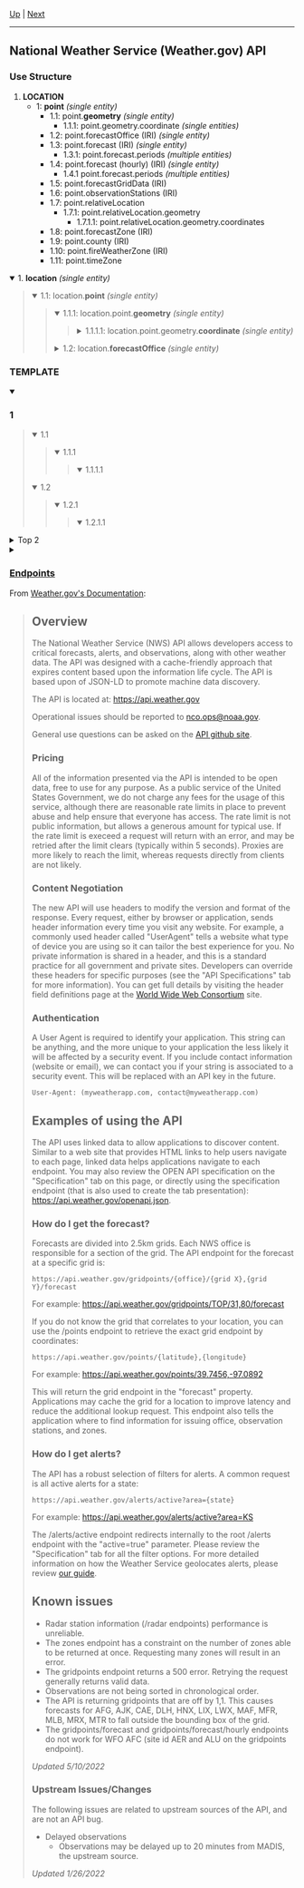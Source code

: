 [Up](../) | [Next](Endpoints)
<hr>

## National Weather Service (Weather.gov) API

### Use Structure

1. **LOCATION**
	- 1: **point** *(single entity)*
		- 1.1: point.**geometry** *(single entity)*
			- 1.1.1: point.geometry.coordinate *(single entities)*
		- 1.2: point.forecastOffice (IRI) *(single entity)*
		- 1.3: point.forecast (IRI) *(single entity)*
			- 1.3.1: point.forecast.periods *(multiple entities)*
		- 1.4: point.forecast (hourly) (IRI) *(single entity)*
			- 1.4.1 point.forecast.periods *(multiple entities)*
		- 1.5: point.forecastGridData (IRI)
		- 1.6: point.observationStations (IRI)
		- 1.7: point.relativeLocation
			- 1.7.1: point.relativeLocation.geometry
				- 1.7.1.1: point.relativeLocation.geometry.coordinates
		- 1.8: point.forecastZone (IRI)
		- 1.9: point.county (IRI)
		- 1.10: point.fireWeatherZone (IRI)
		- 1.11: point.timeZone
<details open><summary>1. <b>location</b> <i>(single entity)</i></summary>
	<blockquote>
		<details open><summary>1.1: location.<b>point</b> <i>(single entity)</i></summary>
			<blockquote>
				<details open><summary>1.1.1: location.point.<b>geometry</b> <i>(single entity)</i></summary>
					<blockquote>
						<details><summary>1.1.1.1: location.point.geometry.<b>coordinate</b> <i>(single entity)</i></summary>
						</details>
					</blockquote>
				</details>
				<details><summary>1.2: location.<b>forecastOffice</b> <i>(single entity)</i></summary>
					<blockquote>
					</blockquote>
				</details>
			</blockquote>
		</details>
	</blockquote>
</details>

### TEMPLATE
<details open><summary><h3>1</h3></summary>
	<blockquote>
		<details open><summary>1.1</summary>
			<blockquote>
				<details open><summary>1.1.1</summary>
					<blockquote>
						<details open><summary>1.1.1.1</summary>
						</details>
					</blockquote>
				</details>
			</blockquote>
		</details>
		<details open><summary>1.2</summary>
			<blockquote>
				<details open><summary>1.2.1</summary>
					<blockquote>
						<details open><summary>1.2.1.1</summary>
						</details>
					</blockquote>
				</details>
			</blockquote>
		</details>
	</blockquote>
</details>
<details><summary>Top 2</summary>
	<blockquote>
	</blockquote>
</details>
<details><summary></summary>
	<blockquote>
	</blockquote>
</details>

### [Endpoints](Endpoints/README.md)

From [Weather.gov's Documentation](https://www.weather.gov/documentation/services-web-api):
>## Overview
>The National Weather Service (NWS) API allows developers access to critical forecasts, alerts, and observations, along with other weather data. The API was designed with a cache-friendly approach that expires content based upon the information life cycle. The API is based upon of JSON-LD to promote machine data discovery.
>
>The API is located at: https://api.weather.gov
>
>Operational issues should be reported to nco.ops@noaa.gov.
>
>General use questions can be asked on the [API github site](https://weather-gov.github.io/api/).
>
>### Pricing
>All of the information presented via the API is intended to be open data, free to use for any purpose. As a public service of the United States Government, we do not charge any fees for the usage of this service, although there are reasonable rate limits in place to prevent abuse and help ensure that everyone has access. The rate limit is not public information, but allows a generous amount for typical use. If the rate limit is execeed a request will return with an error, and may be retried after the limit clears (typically within 5 seconds). Proxies are more likely to reach the limit, whereas requests directly from clients are not likely.
>
>### Content Negotiation
>The new API will use headers to modify the version and format of the response. Every request, either by browser or application, sends header information every time you visit any website. For example, a commonly used header called "UserAgent" tells a website what type of device you are using so it can tailor the best experience for you. No private information is shared in a header, and this is a standard practice for all government and private sites. Developers can override these headers for specific purposes (see the "API Specifications" tab for more information). You can get full details by visiting the header field definitions page at the [World Wide Web Consortium](https://www.w3.org/Protocols/rfc2616/rfc2616-sec14.html) site.
>
>### Authentication
>A User Agent is required to identify your application. This string can be anything, and the more unique to your application the less likely it will be affected by a security event. If you include contact information (website or email), we can contact you if your string is associated to a security event. This will be replaced with an API key in the future.
>
>```User-Agent: (myweatherapp.com, contact@myweatherapp.com)```
>
>## Examples of using the API
>The API uses linked data to allow applications to discover content. Similar to a web site that provides HTML links to help users navigate to each page, linked data helps applications navigate to each endpoint. You may also review the OPEN API specification on the "Specification" tab on this page, or directly using the specification endpoint (that is also used to create the tab presentation): https://api.weather.gov/openapi.json.
>
>### How do I get the forecast?
>Forecasts are divided into 2.5km grids. Each NWS office is responsible for a section of the grid. The API endpoint for the forecast at a specific grid is:
>
>```https://api.weather.gov/gridpoints/{office}/{grid X},{grid Y}/forecast```
>
>For example: https://api.weather.gov/gridpoints/TOP/31,80/forecast
>
> If you do not know the grid that correlates to your location, you can use the /points endpoint to retrieve the exact grid endpoint by coordinates:
>
>```https://api.weather.gov/points/{latitude},{longitude}```
>
>For example: https://api.weather.gov/points/39.7456,-97.0892
>
>This will return the grid endpoint in the "forecast" property. Applications may cache the grid for a location to improve latency and reduce the additional lookup request. This endpoint also tells the application where to find information for issuing office, observation stations, and zones.
>
>### How do I get alerts?
>The API has a robust selection of filters for alerts. A common request is all active alerts for a state:
>
>```https://api.weather.gov/alerts/active?area={state}```
>
>For example: https://api.weather.gov/alerts/active?area=KS
>
>The /alerts/active endpoint redirects internally to the root /alerts endpoint with the "active=true" parameter. Please review the "Specification" tab for all the filter options. For more detailed information on how the Weather Service geolocates alerts, please review [our guide](https://www.weather.gov/documentation/services-web-api#:~:text=alerts%2C%20please%20review-,our%C2%A0guide,-.%C2%A0).
>
>## Known issues
> - Radar station information (/radar endpoints) performance is unreliable.
> - The zones endpoint has a constraint on the number of zones able to be returned at once. Requesting many zones will result in an error.
> - The gridpoints endpoint returns a 500 error. Retrying the request generally returns valid data.
> - Observations are not being sorted in chronological order.
> - The API is returning gridpoints that are off by 1,1. This causes forecasts for AFG, AJK, CAE, DLH, HNX, LIX, LWX, MAF, MFR, MLB, MRX, MTR to fall outside the bounding box of the grid.
> - The gridpoints/forecast and gridpoints/forecast/hourly endpoints do not work for WFO AFC (site id AER and ALU on the gridpoints endpoint).
>
>*Updated 5/10/2022*
>
>### Upstream Issues/Changes
>The following issues are related to upstream sources of the API, and are not an API bug.
>
> - Delayed observations
>   - Observations may be delayed up to 20 minutes from MADIS, the upstream source.
>
>*Updated 1/26/2022*
